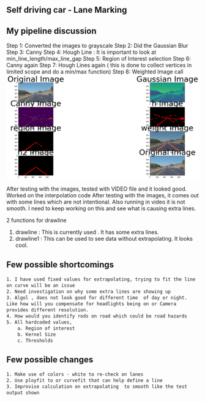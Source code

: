 ## Self driving car - Lane Marking
## My pipeline discussion 
Step 1: Converted the images to grayscale
Step 2: Did the Gaussian Blur
Step 3: Canny 
Step 4: Hough Line : It is important to look at min_line_length/max_line_gap
Step 5: Region of Interest selection
Step 6: Canny again
Step 7: Hough Lines again ( this is done to collect vertices in limited scope and do a min/max function)
Step 8: Weighted Image call
![picture](allimages.png)

After testing with the images, tested with VIDEO file and it looked good.
Worked on the interpolation code
After testing with the images, it comes out with some lines which are not intentional. 
Also running in video it is not smooth. I need to keep working on this and see what is causing extra lines.

2 functions for drawline
1. drawline : This is currently used . It has some extra lines.
2. drawline1 : This can be used to see data without extrapolating. It looks cool.

## Few possible shortcomings
	1. I have used fixed values for extrapolating, trying to fit the line on curve will be an issue
	2. Need investigation on why some extra lines are showing up
	3. Algol , does not look good for different time  of day or night. Like how will you compensate for headlights being on or Camera provides different resolution.
	4. How would you identify rods on road which could be road hazards
	5. All hardcoded values, 
		a. Region of interest
		b. Kernel Size
		c. Thresholds
## Few possible changes
	1. Make use of colors - white to re-check on lanes
	2. Use ployfit to or curvefit that can help define a line
	3. Improvise calculation on extrapolating  to smooth like the test output shown
